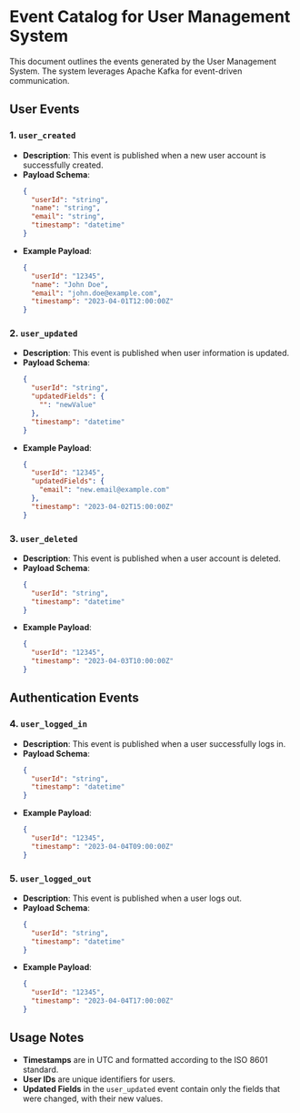 # Event Catalog for User Management System

This document outlines the events generated by the User Management System. The system leverages Apache Kafka for event-driven communication.

## User Events

### 1. `user_created`

- **Description**: This event is published when a new user account is successfully created.
- **Payload Schema**:
  ```json
  {
    "userId": "string",
    "name": "string",
    "email": "string",
    "timestamp": "datetime"
  }
  ```
- **Example Payload**:
  ```json
  {
    "userId": "12345",
    "name": "John Doe",
    "email": "john.doe@example.com",
    "timestamp": "2023-04-01T12:00:00Z"
  }
  ```

### 2. `user_updated`

- **Description**: This event is published when user information is updated.
- **Payload Schema**:
  ```json
  {
    "userId": "string",
    "updatedFields": {
      "": "newValue"
    },
    "timestamp": "datetime"
  }
  ```
- **Example Payload**:
  ```json
  {
    "userId": "12345",
    "updatedFields": {
      "email": "new.email@example.com"
    },
    "timestamp": "2023-04-02T15:00:00Z"
  }
  ```

### 3. `user_deleted`

- **Description**: This event is published when a user account is deleted.
- **Payload Schema**:
  ```json
  {
    "userId": "string",
    "timestamp": "datetime"
  }
  ```
- **Example Payload**:
  ```json
  {
    "userId": "12345",
    "timestamp": "2023-04-03T10:00:00Z"
  }
  ```

## Authentication Events

### 4. `user_logged_in`

- **Description**: This event is published when a user successfully logs in.
- **Payload Schema**:
  ```json
  {
    "userId": "string",
    "timestamp": "datetime"
  }
  ```
- **Example Payload**:
  ```json
  {
    "userId": "12345",
    "timestamp": "2023-04-04T09:00:00Z"
  }
  ```

### 5. `user_logged_out`

- **Description**: This event is published when a user logs out.
- **Payload Schema**:
  ```json
  {
    "userId": "string",
    "timestamp": "datetime"
  }
  ```
- **Example Payload**:
  ```json
  {
    "userId": "12345",
    "timestamp": "2023-04-04T17:00:00Z"
  }
  ```

## Usage Notes

- **Timestamps** are in UTC and formatted according to the ISO 8601 standard.
- **User IDs** are unique identifiers for users.
- **Updated Fields** in the `user_updated` event contain only the fields that were changed, with their new values.